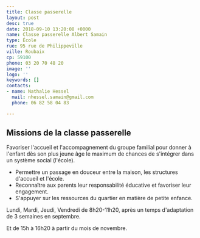 ```yaml
---
title: Classe passerelle
layout: post
desc: true
date: 2018-09-10 13:20:08 +0000
name: Classe passerelle Albert Samain
type: École
rue: 95 rue de Philippeville
ville: Roubaix
cp: 59100
phone: 03 20 70 48 20
image: ''
logo: ''
keywords: []
contacts:
- name: Nathalie Hessel
  mail: nhessel.samain@gmail.com
  phone: 06 82 58 04 83

---
```

## Missions de la classe passerelle

Favoriser l'accueil et l'accompagnement du groupe familial pour donner à l'enfant dès son plus jeune âge le maximum de chances de s'intégrer dans un système social (l'école).

* Permettre un passage en douceur entre la maison, les structures d'accueil et l'école.
* Reconnaître aux parents leur responsabilité éducative et favoriser leur engagement.
* S'appuyer sur les ressources du quartier en matière de petite enfance.

Lundi, Mardi, Jeudi, Vendredi de 8h20-11h20, après un temps d'adaptation de 3 semaines en septembre.

Et de 15h à 16h20 à partir du mois de novembre.